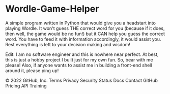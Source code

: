 # Wordle-Game-Helper
A simple program written in Python that would give you a headstart into playing Wordle. It won't guess THE correct word for you (because if it does, then well, the game would be no fun!) but it CAN help you guess the correct word. You have to feed it with information accordingly, it would assist you. Rest everything is left to your decision making and wisdom!

Edit: I am no software engineer and this is nowhere near perfect. At best, this is just a hobby project I built just for my own fun. So, bear with me please! Also, if anyone wants to assist me in building a front-end shell around it, please ping up!

© 2022 GitHub, Inc.
Terms
Privacy
Security
Status
Docs
Contact GitHub
Pricing
API
Training
